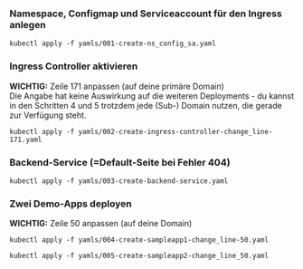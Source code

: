 ### Namespace, Configmap und Serviceaccount für den Ingress anlegen
```
kubectl apply -f yamls/001-create-ns_config_sa.yaml
```

### Ingress Controller aktivieren
**WICHTIG:** Zeile 171 anpassen (auf deine primäre Domain)  
Die Angabe hat keine Auswirkung auf die weiteren Deployments - du kannst in den Schritten 4 und 5 trotzdem jede (Sub-) Domain nutzen, die gerade zur Verfügung steht.  
```
kubectl apply -f yamls/002-create-ingress-controller-change_line-171.yaml
```

### Backend-Service (=Default-Seite bei Fehler 404)
```
kubectl apply -f yamls/003-create-backend-service.yaml
```

### Zwei Demo-Apps deployen
**WICHTIG:** Zeile 50 anpassen (auf deine Domain)
```
kubectl apply -f yamls/004-create-sampleapp1-change_line-50.yaml
```  
```
kubectl apply -f yamls/005-create-sampleapp2-change_line_50.yaml
```